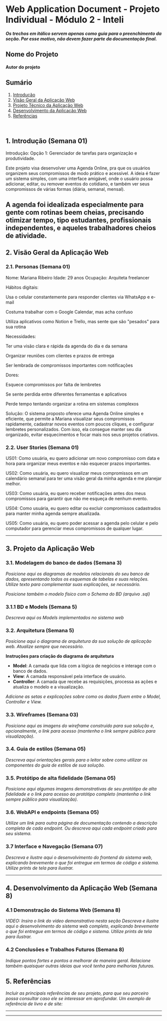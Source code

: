 
# Web Application Document - Projeto Individual - Módulo 2 - Inteli

**_Os trechos em itálico servem apenas como guia para o preenchimento da seção. Por esse motivo, não devem fazer parte da documentação final._**

## Nome do Projeto

#### Autor do projeto

## Sumário

1. [Introdução](#c1)  
2. [Visão Geral da Aplicação Web](#c2)  
3. [Projeto Técnico da Aplicação Web](#c3)  
4. [Desenvolvimento da Aplicação Web](#c4)  
5. [Referências](#c5)  

<br>

## <a name="c1"></a>1. Introdução (Semana 01)

Introdução: Opção 1: Gerenciador de tarefas para organização e produtividade.

Este projeto visa desenvolver uma Agenda Online, pra que os usuários organizem seus compromissos de modo prático e acessível. A ideia é fazer um sistema simples, com uma interface amigável, onde o usuário possa adicionar, editar, ou remover eventos do cotidiano, e também ver seus compromissos de várias formas (diária, semanal, mensal).

A agenda foi idealizada especialmente para gente com rotinas beem cheias, precisando otimizar tempo, tipo estudantes, profissionais independentes, e aqueles trabalhadores cheios de atividade.
---

## <a name="c2"></a>2. Visão Geral da Aplicação Web

### 2.1. Personas (Semana 01)

Nome: Mariana Ribeiro
Idade: 29 anos
Ocupação: Arquiteta freelancer

Hábitos digitais:

Usa o celular constantemente para responder clientes via WhatsApp e e-mail

Costuma trabalhar com o Google Calendar, mas acha confuso

Utiliza aplicativos como Notion e Trello, mas sente que são "pesados" para sua rotina

Necessidades:

Ter uma visão clara e rápida da agenda do dia e da semana

Organizar reuniões com clientes e prazos de entrega

Ser lembrada de compromissos importantes com notificações

Dores:

Esquece compromissos por falta de lembretes

Se sente perdida entre diferentes ferramentas e aplicativos

Perde tempo tentando organizar a rotina em sistemas complexos

Solução:
O sistema proposto oferece uma Agenda Online simples e eficiente, que permite a Mariana visualizar seus compromissos rapidamente, cadastrar novos eventos com poucos cliques, e configurar lembretes personalizados. Com isso, ela consegue manter seu dia organizado, evitar esquecimentos e focar mais nos seus projetos criativos.

### 2.2. User Stories (Semana 01)

US01:
Como usuária,
eu quero adicionar um novo compromisso com data e hora
para organizar meus eventos e não esquecer prazos importantes.

US02:
Como usuária,
eu quero visualizar meus compromissos em um calendário semanal
para ter uma visão geral da minha agenda e me planejar melhor.

US03:
Como usuária,
eu quero receber notificações antes dos meus compromissos
para garantir que não me esqueça de nenhum evento.

US04:
Como usuária,
eu quero editar ou excluir compromissos cadastrados
para manter minha agenda sempre atualizada.

US05:
Como usuária,
eu quero poder acessar a agenda pelo celular e pelo computador
para gerenciar meus compromissos de qualquer lugar.


---

## <a name="c3"></a>3. Projeto da Aplicação Web

### 3.1. Modelagem do banco de dados  (Semana 3)

*Posicione aqui os diagramas de modelos relacionais do seu banco de dados, apresentando todos os esquemas de tabelas e suas relações. Utilize texto para complementar suas explicações, se necessário.*

*Posicione também o modelo físico com o Schema do BD (arquivo .sql)*

### 3.1.1 BD e Models (Semana 5)
*Descreva aqui os Models implementados no sistema web*

### 3.2. Arquitetura (Semana 5)

*Posicione aqui o diagrama de arquitetura da sua solução de aplicação web. Atualize sempre que necessário.*

**Instruções para criação do diagrama de arquitetura**  
- **Model**: A camada que lida com a lógica de negócios e interage com o banco de dados.
- **View**: A camada responsável pela interface de usuário.
- **Controller**: A camada que recebe as requisições, processa as ações e atualiza o modelo e a visualização.
  
*Adicione as setas e explicações sobre como os dados fluem entre o Model, Controller e View.*

### 3.3. Wireframes (Semana 03)

*Posicione aqui as imagens do wireframe construído para sua solução e, opcionalmente, o link para acesso (mantenha o link sempre público para visualização).*

### 3.4. Guia de estilos (Semana 05)

*Descreva aqui orientações gerais para o leitor sobre como utilizar os componentes do guia de estilos de sua solução.*


### 3.5. Protótipo de alta fidelidade (Semana 05)

*Posicione aqui algumas imagens demonstrativas de seu protótipo de alta fidelidade e o link para acesso ao protótipo completo (mantenha o link sempre público para visualização).*

### 3.6. WebAPI e endpoints (Semana 05)

*Utilize um link para outra página de documentação contendo a descrição completa de cada endpoint. Ou descreva aqui cada endpoint criado para seu sistema.*  

### 3.7 Interface e Navegação (Semana 07)

*Descreva e ilustre aqui o desenvolvimento do frontend do sistema web, explicando brevemente o que foi entregue em termos de código e sistema. Utilize prints de tela para ilustrar.*

---

## <a name="c4"></a>4. Desenvolvimento da Aplicação Web (Semana 8)

### 4.1 Demonstração do Sistema Web (Semana 8)

*VIDEO: Insira o link do vídeo demonstrativo nesta seção*
*Descreva e ilustre aqui o desenvolvimento do sistema web completo, explicando brevemente o que foi entregue em termos de código e sistema. Utilize prints de tela para ilustrar.*

### 4.2 Conclusões e Trabalhos Futuros (Semana 8)

*Indique pontos fortes e pontos a melhorar de maneira geral.*
*Relacione também quaisquer outras ideias que você tenha para melhorias futuras.*



## <a name="c5"></a>5. Referências

_Incluir as principais referências de seu projeto, para que seu parceiro possa consultar caso ele se interessar em aprofundar. Um exemplo de referência de livro e de site:_<br>

---
---
